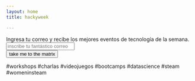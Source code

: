 ```yaml
---
layout: home
title: hackyweek

---
```


<div class="col-12" id="index-subscribe-container">
    <div id="mc_embed_signup">
        <form action="https://hackyweek.us20.list-manage.com/subscribe/post?u=0742c440f20d7ca3c9b5da267&amp;id=d41405df94" method="post" id="mc-embedded-subscribe-form" name="mc-embedded-subscribe-form" class="validate" target="_blank" novalidate>
            <div id="mc_embed_signup_scroll">
                <label id="subscribe-text" for="mce-EMAIL">Ingresa tu correo y recibe los mejores eventos de tecnología de la semana.</label>
                <input type="email" value="" name="EMAIL" class="email" id="input-email" placeholder="inscribe tu fantástico correo" required>
                <div style="position: absolute; left: -5000px;" aria-hidden="true">
                    <input type="text" name="b_0742c440f20d7ca3c9b5da267_d41405df94" tabindex="-1" value=""></div>
                <div class="clear">
                    <input type="submit" value="take me to the matrix" name="subscribe" id="btn-subscribe" class="button">
                </div>
            </div>
        </form>
    </div>
    <div class="col-12" id="text-subjects">
        #workshops #charlas #videojuegos #bootcamps #datascience #steam #womeninsteam
    </div>
</div>